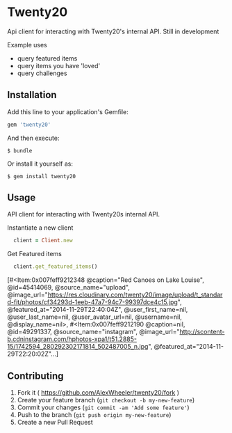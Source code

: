 # Twenty20
Api client for interacting with Twenty20's internal API.  Still in development

Example uses
  - query featured items
  - query items you have 'loved'
  - query challenges

## Installation

Add this line to your application's Gemfile:

```ruby
gem 'twenty20'
```

And then execute:

    $ bundle

Or install it yourself as:

    $ gem install twenty20

## Usage

API client for interacting with Twenty20s internal API.

Instantiate a new client

```ruby
  client = Client.new
```
Get Featured items
  
```ruby
  client.get_featured_items()
```
[#<Item:0x007feff9212348 @caption="Red Canoes on Lake Louise", @id=45414069, @source_name="upload", @image_url="https://res.cloudinary.com/twenty20/image/upload/t_standard-fit/photos/cf34293d-1eeb-47a7-94c7-99397dce4c15.jpg", @featured_at="2014-11-29T22:40:04Z", @user_first_name=nil, @user_last_name=nil, @user_avatar_url=nil, @username=nil, @display_name=nil>, #<Item:0x007feff9212190 @caption=nil, @id=49291337, @source_name="instagram", @image_url="http://scontent-b.cdninstagram.com/hphotos-xpa1/t51.2885-15/1742594_280292302171814_502487005_n.jpg", @featured_at="2014-11-29T22:20:02Z"...]





## Contributing

1. Fork it ( https://github.com/AlexWheeler/twenty20/fork )
2. Create your feature branch (`git checkout -b my-new-feature`)
3. Commit your changes (`git commit -am 'Add some feature'`)
4. Push to the branch (`git push origin my-new-feature`)
5. Create a new Pull Request

